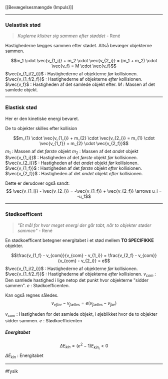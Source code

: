 [[Bevægelsesmængde (Impuls)]]



---


### Uelastisk stød
> *Kuglerne klistrer sig sammen efter støddet*
> \- René

Hastighederne lægges sammen efter stødet. Altså bevæger objekterne sammen.

$$m_1 \cdot \vec{v_{1_i}} + m_2 \cdot \vec{v_{2_i}} = (m_1 + m_2) \cdot \vec{v_f} = M \cdot \vec{v_f}$$
$\vec{v_{1_i/2_i}}$ : Hastighederne af objekterne *før* kollisionen.
$\vec{v_{1_f/2_f}}$ : Hastighederne af objekterne *efter* kollisionen.
$\vec{v_f}$ : Hastigheden af det samlede objekt efter.
$M$ : Massen af det samlede objekt.

---

### Elastisk stød
Her er den kinetiske energi bevaret.

De to objekter skilles efter kollision 

$$m_{1} \cdot \vec{v_{1_i}} + m_{2} \cdot \vec{v_{2_i}} = m_{1} \cdot \vec{v_{1_f}} + m_{2} \cdot \vec{v_{2_f}}$$
$m_1$ : Massen af det *første* objekt
$m_2$ : Massen af det *andet* objekt
$\vec{v_{1_i}}$ : Hastigheden af det *første* objekt *før* kollisionen.
$\vec{v_{2_i}}$ : Hastigheden af det *andet* objekt *før* kollisionen.
$\vec{v_{1_f}}$ : Hastigheden af det *første* objekt *efter* kollisionen.
$\vec{v_{2_f}}$ : Hastigheden af det *andet* objekt *efter* kollisionen.

Dette er derudover også sandt:
$$ \vec{v_{1_i}} - \vec{v_{2_i}} = -\vec{v_{1_f}}  + \vec{v_{2_f}} \arrows u_i = -u_f$$


---

### Stødkoefficent
> *"Et mål for hvor meget energi der går tabt, når to objekter støder sammen"*
> \- René

En stødkoefficent betegner energitabet i et stød mellem **TO SPECIFIKKE** objekter.

$$\frac{v_{1_f} - v_{com}}{v_{com} - v_{1_i}} = \frac{v_{2_f} - v_{com}}{v_{com} - v_{2_i}} = e$$
$\vec{v_{1_i/2_i}}$ : Hastighederne af objekterne *før* kollisionen.
$\vec{v_{1_f/2_f}}$ : Hastighederne af objekterne *efter* kollisionen.
$v_{com}$ : Den samlede hastighed i lige netop det punkt hvor objekterne "sidder sammen".
$e$ : Stødkoefficenten.


Kan også regnes således.
$$v_{efter} - v_{fælles} = e(v_{fælles} - v_{før})$$

$v_{com}$ : Hastigheden for det samlede objekt, i øjeblikket hvor de to objekter sidder sammen.
$e$ : Stødkoefficienten

##### Energitabet
$$\Delta E_{kin} = (e^2 -1) E_{kin_i} < 0$$
$\Delta E_{kin}$ : Energitabet


---
#fysik 
